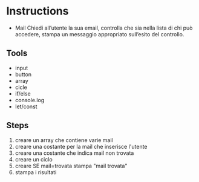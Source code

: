 # Instructions
- Mail 
Chiedi all’utente la sua email, controlla che sia nella lista di chi può accedere,
stampa un messaggio appropriato sull’esito del controllo.


## Tools
- input
- button
- array
- cicle
- if/else
- console.log
- let/const

## Steps
1. creare un array che contiene varie mail
2. creare una costante per la mail che inserisce l'utente
3. creare una costante che indica mail non trovata
4. creare un ciclo 
5. creare SE mail=trovata stampa "mail trovata"
6. stampa i risultati